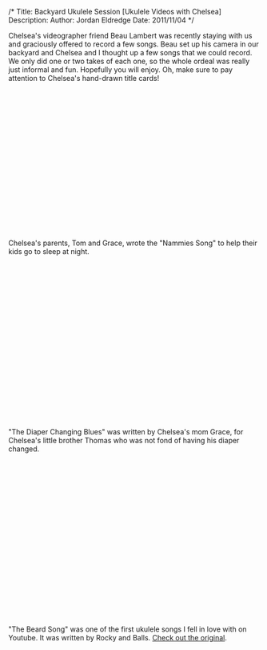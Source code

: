 /*
Title: Backyard Ukulele Session [Ukulele Videos with Chelsea]
Description:
Author: Jordan Eldredge
Date: 2011/11/04
*/

Chelsea's videographer friend Beau Lambert was recently staying with us and graciously offered to record a few songs. Beau set up his camera in our backyard and Chelsea and I thought up a few songs that we could record. We only did one or two takes of each one, so the whole ordeal was really just informal and fun. Hopefully you will enjoy. Oh, make sure to pay attention to Chelsea's hand-drawn title cards!

<object width="500" height="284" classid="clsid:d27cdb6e-ae6d-11cf-96b8-444553540000" codebase="http://download.macromedia.com/pub/shockwave/cabs/flash/swflash.cab#version=6,0,40,0"><param name="allowFullScreen" value="true" /><param name="allowscriptaccess" value="always" /><param name="src" value="http://www.youtube.com/v/ZIxgGRyTtKk?version=3&amp;hl=en_US" /><param name="allowfullscreen" value="true" /><embed width="500" height="284" type="application/x-shockwave-flash" src="http://www.youtube.com/v/ZIxgGRyTtKk?version=3&amp;hl=en_US" allowFullScreen="true" allowscriptaccess="always" allowfullscreen="true" /></object>

Chelsea's parents, Tom and Grace, wrote the "Nammies Song" to help their kids go to sleep at night.

&nbsp;

<object width="500" height="284" classid="clsid:d27cdb6e-ae6d-11cf-96b8-444553540000" codebase="http://download.macromedia.com/pub/shockwave/cabs/flash/swflash.cab#version=6,0,40,0"><param name="allowFullScreen" value="true" /><param name="allowscriptaccess" value="always" /><param name="src" value="http://www.youtube.com/v/P126k_BlBig?version=3&amp;hl=en_US" /><param name="allowfullscreen" value="true" /><embed width="500" height="284" type="application/x-shockwave-flash" src="http://www.youtube.com/v/P126k_BlBig?version=3&amp;hl=en_US" allowFullScreen="true" allowscriptaccess="always" allowfullscreen="true" /></object>

"The Diaper Changing Blues" was written by Chelsea's mom Grace, for Chelsea's little brother Thomas who was not fond of having his diaper changed.

&nbsp;

<object width="500" height="284" classid="clsid:d27cdb6e-ae6d-11cf-96b8-444553540000" codebase="http://download.macromedia.com/pub/shockwave/cabs/flash/swflash.cab#version=6,0,40,0"><param name="allowFullScreen" value="true" /><param name="allowscriptaccess" value="always" /><param name="src" value="http://www.youtube.com/v/trikN01A5Dc?version=3&amp;hl=en_US" /><param name="allowfullscreen" value="true" /><embed width="500" height="284" type="application/x-shockwave-flash" src="http://www.youtube.com/v/trikN01A5Dc?version=3&amp;hl=en_US" allowFullScreen="true" allowscriptaccess="always" allowfullscreen="true" /></object>

"The Beard Song" was one of the first ukulele songs I fell in love with on Youtube. It was written by Rocky and Balls. <a href="http://www.youtube.com/watch?v=Xe3Vsbsb33Q">Check out the original</a>.